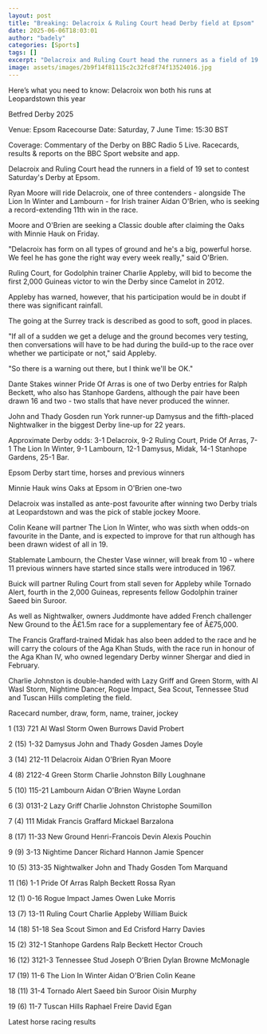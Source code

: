```yaml
---
layout: post
title: "Breaking: Delacroix & Ruling Court head Derby field at Epsom"
date: 2025-06-06T18:03:01
author: "badely"
categories: [Sports]
tags: []
excerpt: "Delacroix and Ruling Court head the runners as a field of 19 is set to contest the Derby at Epsom on Saturday."
image: assets/images/2b9f14f81115c2c32fc8f74f13524016.jpg
---
```


Here’s what you need to know: Delacroix won both his runs at Leopardstown this year

Betfred Derby 2025

Venue: Epsom Racecourse Date: Saturday, 7 June Time: 15:30 BST

Coverage: Commentary of the Derby on BBC Radio 5 Live. Racecards, results & reports on the BBC Sport website and app.

Delacroix and Ruling Court head the runners in a field of 19 set to contest Saturday's Derby at Epsom.

Ryan Moore will ride Delacroix, one of three contenders - alongside The Lion In Winter and Lambourn - for Irish trainer Aidan O'Brien, who is seeking a record-extending 11th win in the race.

Moore and O'Brien are seeking a Classic double after claiming the Oaks with Minnie Hauk on Friday.

"Delacroix has form on all types of ground and he's a big, powerful horse. We feel he has gone the right way every week really," said O'Brien.

Ruling Court, for Godolphin trainer Charlie Appleby, will bid to become the first 2,000 Guineas victor to win the Derby since Camelot in 2012.

Appleby has warned, however, that his participation would be in doubt if there was significant rainfall.

The going at the Surrey track is described as good to soft, good in places.

"If all of a sudden we get a deluge and the ground becomes very testing, then conversations will have to be had during the build-up to the race over whether we participate or not," said Appleby.

"So there is a warning out there, but I think we'll be OK."

Dante Stakes winner Pride Of Arras is one of two Derby entries for Ralph Beckett, who also has Stanhope Gardens, although the pair have been drawn 16 and two - two stalls that have never produced the winner.

John and Thady Gosden run York runner-up Damysus and the fifth-placed Nightwalker in the biggest Derby line-up for 22 years.

Approximate Derby odds: 3-1 Delacroix, 9-2 Ruling Court, Pride Of Arras, 7-1 The Lion In Winter, 9-1 Lambourn, 12-1 Damysus, Midak, 14-1 Stanhope Gardens, 25-1 Bar.

Epsom Derby start time, horses and previous winners

Minnie Hauk wins Oaks at Epsom in O'Brien one-two

Delacroix was installed as ante-post favourite after winning two Derby trials at Leopardstown and was the pick of stable jockey Moore.

Colin Keane will partner The Lion In Winter, who was sixth when odds-on favourite in the Dante, and is expected to improve for that run although has been drawn widest of all in 19.

Stablemate Lambourn, the Chester Vase winner, will break from 10 - where 11 previous winners have started since stalls were introduced in 1967.

Buick will partner Ruling Court from stall seven for Appleby while Tornado Alert, fourth in the 2,000 Guineas, represents fellow Godolphin trainer Saeed bin Suroor.

As well as Nightwalker, owners Juddmonte have added French challenger New Ground to the Â£1.5m race for a supplementary fee of Â£75,000.

The Francis Graffard-trained Midak has also been added to the race and he will carry the colours of the Aga Khan Studs, with the race run in honour of the Aga Khan IV, who owned legendary Derby winner Shergar and died in February.

Charlie Johnston is double-handed with Lazy Griff and Green Storm, with Al Wasl Storm, Nightime Dancer, Rogue Impact, Sea Scout, Tennessee Stud and Tuscan Hills completing the field.

Racecard number, draw, form, name, trainer, jockey

1 (13) 721 Al Wasl Storm Owen Burrows David Probert

2 (15) 1-32 Damysus John and Thady Gosden James Doyle

3 (14) 212-11 Delacroix Aidan O'Brien Ryan Moore

4 (8) 2122-4 Green Storm Charlie Johnston Billy Loughnane

5 (10) 115-21 Lambourn Aidan O'Brien Wayne Lordan

6 (3) 0131-2 Lazy Griff  Charlie Johnston Christophe Soumillon

7 (4) 111 Midak Francis Graffard Mickael Barzalona

8 (17) 11-33 New Ground Henri-Francois Devin Alexis Pouchin

9 (9) 3-13 Nightime Dancer Richard Hannon Jamie Spencer

10 (5) 313-35 Nightwalker John and Thady Gosden Tom Marquand

11 (16) 1-1 Pride Of Arras Ralph Beckett Rossa Ryan

12 (1) 0-16 Rogue Impact James Owen Luke Morris

13 (7) 13-11 Ruling Court Charlie Appleby William Buick

14 (18) 51-18 Sea Scout Simon and Ed Crisford Harry Davies

15 (2) 312-1 Stanhope Gardens Ralp Beckett Hector Crouch

16 (12) 3121-3 Tennessee Stud Joseph O'Brien Dylan Browne McMonagle

17 (19) 11-6 The Lion In Winter Aidan O'Brien Colin Keane

18 (11) 31-4 Tornado Alert  Saeed bin Suroor Oisin Murphy

19 (6) 11-7 Tuscan Hills Raphael Freire David Egan

Latest horse racing results

